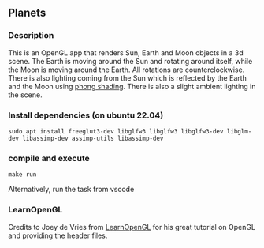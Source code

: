 ## Planets
### Description

This is an OpenGL app that renders Sun, Earth and Moon objects in a 3d scene. The Earth is moving around the Sun and rotating around itself, while the Moon is moving around the Earth. All rotations are counterclockwise. There is also lighting coming from the Sun which is reflected by the Earth and the Moon using [phong shading](https://en.wikipedia.org/wiki/Phong_shading). There is also a slight ambient lighting in the scene.


### Install dependencies (on ubuntu 22.04)
```
sudo apt install freeglut3-dev libglfw3 libglfw3 libglfw3-dev libglm-dev libassimp-dev assimp-utils libassimp-dev
```



### compile and execute
`make run`

Alternatively, run the task from vscode

### LearnOpenGL
Credits to Joey de Vries from [LearnOpenGL](https://learnopengl.com/) for his great tutorial on OpenGL and providing the header files.

